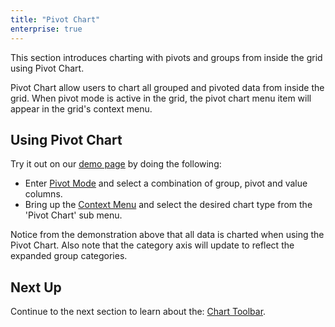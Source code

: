 ```yaml
---
title: "Pivot Chart"
enterprise: true
---
```


This section introduces charting with pivots and groups from inside the grid using Pivot Chart.

Pivot Chart allow users to chart all grouped and pivoted data from inside the grid. When pivot mode is active in the grid, the pivot chart menu item will appear in the grid's context menu.

## Using Pivot Chart

Try it out on our [demo page](/example.php) by doing the following:

- Enter [Pivot Mode](../pivoting/#pivot-mode) and select a combination of group, pivot and value columns.
- Bring up the [Context Menu](../context-menu) and select the desired chart type from the 'Pivot Chart' sub menu.

<gif src="pivot-chart.gif"></gif>

Notice from the demonstration above that all data is charted when using the Pivot Chart. Also note that the category axis will update to reflect the expanded group categories.

## Next Up

Continue to the next section to learn about the: [Chart Toolbar](../integrated-charts-toolbar/).
